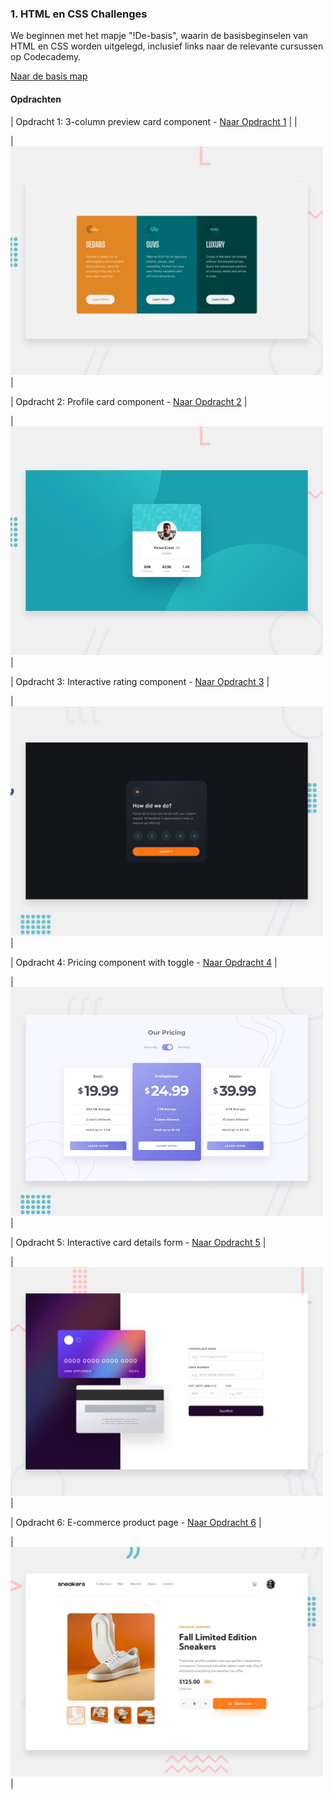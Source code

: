 ### 1. HTML en CSS Challenges

We beginnen met het mapje "!De-basis", waarin de basisbeginselen van HTML en CSS worden uitgelegd, inclusief links naar de relevante cursussen op Codecademy.

[Naar de basis map](./!De-basis)

#### Opdrachten

| Opdracht 1: 3-column preview card component - [Naar Opdracht 1](./#Opdracht-1) | |

| <img src="Images/opdracht-1.jpg" alt="3-column preview card component" style="width: 500px;"/> |

| Opdracht 2: Profile card component - [Naar Opdracht 2](./#Opdracht-2) |

| <img src="Images/opdracht-2.jpg" alt="Profile card component" style="width: 500px;"/> |

| Opdracht 3: Interactive rating component - [Naar Opdracht 3](./#Opdracht-3) |

| <img src="Images/opdracht-3.jpg" alt="Interactive rating component" style="width: 500px;"/> |

| Opdracht 4: Pricing component with toggle - [Naar Opdracht 4](./#Opdracht-4) |

| <img src="Images/opdracht-4.jpg" alt="Pricing component with toggle" style="width: 500px;"/> |

| Opdracht 5: Interactive card details form - [Naar Opdracht 5](./#Opdracht-5) |

| <img src="Images/opdracht-5.jpg" alt="Interactive card details form" style="width: 500px;"/> |

| Opdracht 6: E-commerce product page - [Naar Opdracht 6](./#Opdracht-6) |

| <img src="Images/opdracht-6.jpg" alt="E-commerce product page" style="width: 500px;"/> |
